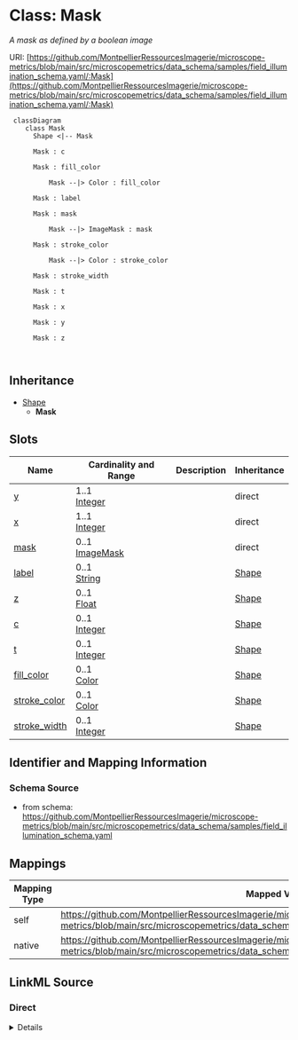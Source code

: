 # Class: Mask


_A mask as defined by a boolean image_





URI: [https://github.com/MontpellierRessourcesImagerie/microscope-metrics/blob/main/src/microscopemetrics/data_schema/samples/field_illumination_schema.yaml/:Mask](https://github.com/MontpellierRessourcesImagerie/microscope-metrics/blob/main/src/microscopemetrics/data_schema/samples/field_illumination_schema.yaml/:Mask)




```mermaid
 classDiagram
    class Mask
      Shape <|-- Mask
      
      Mask : c
        
      Mask : fill_color
        
          Mask --|> Color : fill_color
        
      Mask : label
        
      Mask : mask
        
          Mask --|> ImageMask : mask
        
      Mask : stroke_color
        
          Mask --|> Color : stroke_color
        
      Mask : stroke_width
        
      Mask : t
        
      Mask : x
        
      Mask : y
        
      Mask : z
        
      
```





## Inheritance
* [Shape](Shape.md)
    * **Mask**



## Slots

| Name | Cardinality and Range | Description | Inheritance |
| ---  | --- | --- | --- |
| [y](y.md) | 1..1 <br/> [Integer](Integer.md) |  | direct |
| [x](x.md) | 1..1 <br/> [Integer](Integer.md) |  | direct |
| [mask](mask.md) | 0..1 <br/> [ImageMask](ImageMask.md) |  | direct |
| [label](label.md) | 0..1 <br/> [String](String.md) |  | [Shape](Shape.md) |
| [z](z.md) | 0..1 <br/> [Float](Float.md) |  | [Shape](Shape.md) |
| [c](c.md) | 0..1 <br/> [Integer](Integer.md) |  | [Shape](Shape.md) |
| [t](t.md) | 0..1 <br/> [Integer](Integer.md) |  | [Shape](Shape.md) |
| [fill_color](fill_color.md) | 0..1 <br/> [Color](Color.md) |  | [Shape](Shape.md) |
| [stroke_color](stroke_color.md) | 0..1 <br/> [Color](Color.md) |  | [Shape](Shape.md) |
| [stroke_width](stroke_width.md) | 0..1 <br/> [Integer](Integer.md) |  | [Shape](Shape.md) |









## Identifier and Mapping Information







### Schema Source


* from schema: https://github.com/MontpellierRessourcesImagerie/microscope-metrics/blob/main/src/microscopemetrics/data_schema/samples/field_illumination_schema.yaml





## Mappings

| Mapping Type | Mapped Value |
| ---  | ---  |
| self | https://github.com/MontpellierRessourcesImagerie/microscope-metrics/blob/main/src/microscopemetrics/data_schema/samples/field_illumination_schema.yaml/:Mask |
| native | https://github.com/MontpellierRessourcesImagerie/microscope-metrics/blob/main/src/microscopemetrics/data_schema/samples/field_illumination_schema.yaml/:Mask |





## LinkML Source

<!-- TODO: investigate https://stackoverflow.com/questions/37606292/how-to-create-tabbed-code-blocks-in-mkdocs-or-sphinx -->

### Direct

<details>
```yaml
name: Mask
description: A mask as defined by a boolean image
from_schema: https://github.com/MontpellierRessourcesImagerie/microscope-metrics/blob/main/src/microscopemetrics/data_schema/samples/field_illumination_schema.yaml
is_a: Shape
attributes:
  y:
    name: y
    from_schema: https://github.com/MontpellierRessourcesImagerie/microscope-metrics/blob/main/src/microscopemetrics/data_schema/core_schema.yaml
    ifabsent: int(0)
    range: integer
    required: true
  x:
    name: x
    from_schema: https://github.com/MontpellierRessourcesImagerie/microscope-metrics/blob/main/src/microscopemetrics/data_schema/core_schema.yaml
    ifabsent: int(0)
    range: integer
    required: true
  mask:
    name: mask
    from_schema: https://github.com/MontpellierRessourcesImagerie/microscope-metrics/blob/main/src/microscopemetrics/data_schema/core_schema.yaml
    rank: 1000
    multivalued: false
    range: ImageMask
    inlined: true

```
</details>

### Induced

<details>
```yaml
name: Mask
description: A mask as defined by a boolean image
from_schema: https://github.com/MontpellierRessourcesImagerie/microscope-metrics/blob/main/src/microscopemetrics/data_schema/samples/field_illumination_schema.yaml
is_a: Shape
attributes:
  y:
    name: y
    from_schema: https://github.com/MontpellierRessourcesImagerie/microscope-metrics/blob/main/src/microscopemetrics/data_schema/core_schema.yaml
    ifabsent: int(0)
    alias: y
    owner: Mask
    domain_of:
    - ImageMask
    - Image2D
    - Image5D
    - Point
    - Rectangle
    - Ellipse
    - Vertex
    - Mask
    range: integer
    required: true
  x:
    name: x
    from_schema: https://github.com/MontpellierRessourcesImagerie/microscope-metrics/blob/main/src/microscopemetrics/data_schema/core_schema.yaml
    ifabsent: int(0)
    alias: x
    owner: Mask
    domain_of:
    - ImageMask
    - Image2D
    - Image5D
    - Point
    - Rectangle
    - Ellipse
    - Vertex
    - Mask
    range: integer
    required: true
  mask:
    name: mask
    from_schema: https://github.com/MontpellierRessourcesImagerie/microscope-metrics/blob/main/src/microscopemetrics/data_schema/core_schema.yaml
    rank: 1000
    multivalued: false
    alias: mask
    owner: Mask
    domain_of:
    - Mask
    range: ImageMask
    inlined: true
  label:
    name: label
    from_schema: https://github.com/MontpellierRessourcesImagerie/microscope-metrics/blob/main/src/microscopemetrics/data_schema/core_schema.yaml
    alias: label
    owner: Mask
    domain_of:
    - roi
    - Shape
    range: string
    required: false
  z:
    name: z
    from_schema: https://github.com/MontpellierRessourcesImagerie/microscope-metrics/blob/main/src/microscopemetrics/data_schema/core_schema.yaml
    alias: z
    owner: Mask
    domain_of:
    - Image5D
    - Shape
    range: float
    required: false
  c:
    name: c
    from_schema: https://github.com/MontpellierRessourcesImagerie/microscope-metrics/blob/main/src/microscopemetrics/data_schema/core_schema.yaml
    alias: c
    owner: Mask
    domain_of:
    - Image5D
    - Shape
    range: integer
    required: false
  t:
    name: t
    from_schema: https://github.com/MontpellierRessourcesImagerie/microscope-metrics/blob/main/src/microscopemetrics/data_schema/core_schema.yaml
    alias: t
    owner: Mask
    domain_of:
    - Image5D
    - Shape
    range: integer
    required: false
  fill_color:
    name: fill_color
    from_schema: https://github.com/MontpellierRessourcesImagerie/microscope-metrics/blob/main/src/microscopemetrics/data_schema/core_schema.yaml
    rank: 1000
    alias: fill_color
    owner: Mask
    domain_of:
    - Shape
    range: Color
    required: false
  stroke_color:
    name: stroke_color
    from_schema: https://github.com/MontpellierRessourcesImagerie/microscope-metrics/blob/main/src/microscopemetrics/data_schema/core_schema.yaml
    rank: 1000
    alias: stroke_color
    owner: Mask
    domain_of:
    - Shape
    range: Color
    required: false
  stroke_width:
    name: stroke_width
    from_schema: https://github.com/MontpellierRessourcesImagerie/microscope-metrics/blob/main/src/microscopemetrics/data_schema/core_schema.yaml
    rank: 1000
    ifabsent: int(1)
    alias: stroke_width
    owner: Mask
    domain_of:
    - Shape
    range: integer
    required: false

```
</details>